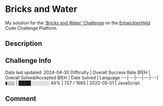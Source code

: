 # Bricks and Water

My solution for the ['Bricks and Water' Challenge](https://platform.entwicklerheld.de/challenge/bricks-and-water?technology=JavaScript) on the [EntwicklerHeld](https://platform.entwicklerheld.de/) Code Challenge Platform.

## Description


## Challenge Info
Data last updated: 2024-04-30
Difficulty | Overall Success Rate @EH | Overall Solved/Accepted @EH | Date Solved | Language
---|---|---|---|---|
▮▯▯▯ | ████░░░░░░ 44% | 727 / 1665 | 2022-05-01 | JavaScript

## Comment
